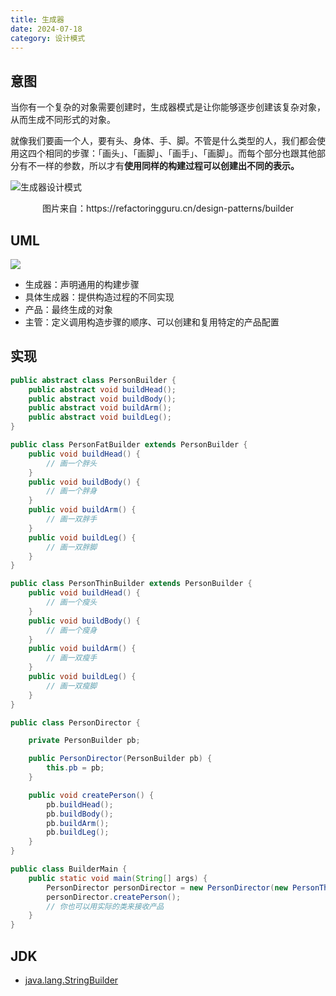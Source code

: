 ```yaml
---
title: 生成器
date: 2024-07-18
category: 设计模式
---
```


## 意图

当你有一个复杂的对象需要创建时，生成器模式是让你能够逐步创建该复杂对象，从而生成不同形式的对象。

就像我们要画一个人，要有头、身体、手、脚。不管是什么类型的人，我们都会使用这四个相同的步骤：「画头」、「画脚」、「画手」、「画脚」。而每个部分也跟其他部分有不一样的参数，所以才有**使用同样的构建过程可以创建出不同的表示。**

![生成器设计模式](https://refactoringguru.cn/images/patterns/content/builder/builder-zh.png)

<p style="text-align:center">图片来自：https://refactoringguru.cn/design-patterns/builder</p>

## UML

<img src="https://doublew2w-note-resource.oss-cn-hangzhou.aliyuncs.com/img/%E7%94%9F%E6%88%90%E5%99%A8%E6%A8%A1%E5%BC%8FUML.jpg"/>

- 生成器：声明通用的构建步骤
- 具体生成器：提供构造过程的不同实现
- 产品：最终生成的对象
- 主管：定义调用构造步骤的顺序、可以创建和复用特定的产品配置

## 实现

```java
public abstract class PersonBuilder {
    public abstract void buildHead();
    public abstract void buildBody();
    public abstract void buildArm();
    public abstract void buildLeg();
}

public class PersonFatBuilder extends PersonBuilder {
	public void buildHead() {
        // 画一个胖头
    }
    public void buildBody() {
        // 画一个胖身
    }
    public void buildArm() {
        // 画一双胖手
    }
    public void buildLeg() {
        // 画一双胖脚
    }
}

public class PersonThinBuilder extends PersonBuilder {
	public void buildHead() {
        // 画一个瘦头
    }
    public void buildBody() {
        // 画一个瘦身
    }
    public void buildArm() {
        // 画一双瘦手
    }
    public void buildLeg() {
        // 画一双瘦脚
    }
}
```

```java
public class PersonDirector {

    private PersonBuilder pb;

    public PersonDirector(PersonBuilder pb) {
        this.pb = pb;
    }

    public void createPerson() {
        pb.buildHead();
        pb.buildBody();
        pb.buildArm();
        pb.buildLeg();
    }
}
```

```java
public class BuilderMain {
    public static void main(String[] args) {
        PersonDirector personDirector = new PersonDirector(new PersonThinBuilder());
        personDirector.createPerson();
        // 你也可以用实际的类来接收产品
    }
}
```

##  JDK

- [java.lang.StringBuilder](http://docs.oracle.com/javase/8/docs/api/java/lang/StringBuilder.html)
